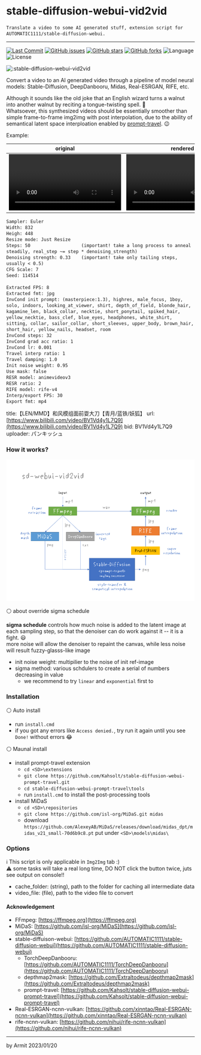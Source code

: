 # stable-diffusion-webui-vid2vid

    Translate a video to some AI generated stuff, extension script for AUTOMATIC1111/stable-diffusion-webui.

----

<p align="left">
  <a href="https://github.com/Kahsolt/stable-diffusion-webui-vid2vid/commits"><img alt="Last Commit" src="https://img.shields.io/github/last-commit/Kahsolt/stable-diffusion-webui-vid2vid"></a>
  <a href="https://github.com/Kahsolt/stable-diffusion-webui-vid2vid/issues"><img alt="GitHub issues" src="https://img.shields.io/github/issues/Kahsolt/stable-diffusion-webui-vid2vid"></a>
  <a href="https://github.com/Kahsolt/stable-diffusion-webui-vid2vid/stargazers"><img alt="GitHub stars" src="https://img.shields.io/github/stars/Kahsolt/stable-diffusion-webui-vid2vid"></a>
  <a href="https://github.com/Kahsolt/stable-diffusion-webui-vid2vid/network"><img alt="GitHub forks" src="https://img.shields.io/github/forks/Kahsolt/stable-diffusion-webui-vid2vid"></a>
  <img alt="Language" src="https://img.shields.io/github/languages/top/Kahsolt/stable-diffusion-webui-vid2vid">
  <img alt="License" src="https://img.shields.io/github/license/Kahsolt/stable-diffusion-webui-vid2vid">
  <br/>
</p>

![:stable-diffusion-webui-vid2vid](https://count.getloli.com/get/@:stable-diffusion-webui-vid2vid)

Convert a video to an AI generated video through a pipeline of model neural models: Stable-Diffusion, DeepDanbooru, Midas, Real-ESRGAN, RIFE, etc. 

Although it sounds like the old joke that an English wizard turns a walnut into another walnut by reciting a tongue-twisting spell. 🤣  
Whatsoever, this synthesized videos should be essentially smoother than simple frame-to-frame img2img with post interpolation, due to the ability of semantical latent space interploation enabled by [prompt-travel](https://github.com/Kahsolt/stable-diffusion-webui-prompt-travel). 😉

Example: 

| original | rendered |
| :-: | :-: |
| ![original](img/original.webm) | ![rendered](img/rendered.webm) |


```
Sampler: Euler
Width: 832
Heigh: 448
Resize mode: Just Resize
Steps: 50                   (important! take a long process to anneal steadily, real_step ~= step * denoising_strength)
Denoising strength: 0.33    (important! take only tailing steps, usually < 0.5)
CFG Scale: 7
Seed: 114514

Extracted FPS: 8
Extracted fmt: jpg
InvCond init prompt: (masterpiece:1.3), highres, male_focus, 1boy, solo, indoors, looking_at_viewer, shirt, depth_of_field, blonde_hair, kagamine_len, black_collar, necktie, short_ponytail, spiked_hair, yellow_necktie, bass_clef, blue_eyes, headphones, white_shirt, sitting, collar, sailor_collar, short_sleeves, upper_body, brown_hair, short_hair, yellow_nails, headset, room
InvCond steps: 32
InvCond grad acc ratio: 1
InvCond lr: 0.001
Travel interp ratio: 1
Travel damping: 1.0
Init noise weight: 0.95
Use mask: false
RESR model: animevideov3
RESR ratio: 2
RIFE model: rife-v4
Interp/export FPS: 30
Export fmt: mp4
```

title:【LEN/MMD】和风模组面前耍大刀【青月/蓝铁/妖狐】
url: [https://www.bilibili.com/video/BV1Vd4y1L7Q9](https://www.bilibili.com/video/BV1Vd4y1L7Q9)
bid: BV1Vd4y1L7Q9
uploader: パンキッシュ


### How it works?

![How it works](img/How%20it%20works.png)

⚪ about override sigma schedule

**sigma schedule** controls how much noise is added to the latent image at each sampling step, so that the denoiser can do work against it -- it is a fight. 😃  
more noise will allow the denoiser to repaint the canvas, while less noise will result fuzzy-glasss-like image

- init noise weight: multipilier to the noise of init ref-image
- sigma method: various schdulers to create a serial of numbers decreasing in value
  - we recommend to try `linear` and `exponential` first to


### Installation

⚪ Auto install

- run `install.cmd`
- if you got any errors like `Access denied.`, try run it again until you see `Done!` without errors 😂

⚪ Maunal install

- install prompt-travel extension
  - `cd <SD>\extensions`
  - `git clone https://github.com/Kahsolt/stable-diffusion-webui-prompt-travel.git`
  - `cd stable-diffusion-webui-prompt-travel\tools`
  - run `install.cmd` to install the post-processing tools
- install MiDaS
  - `cd <SD>\repositories`
  - `git clone https://github.com/isl-org/MiDaS.git midas`
  - download `https://github.com/AlexeyAB/MiDaS/releases/download/midas_dpt/midas_v21_small-70d6b9c8.pt` put under `<SD>\models\midas\`


### Options

ℹ This script is only applicable in `Img2Img` tab :)  
⚠ some tasks will take a real long time, DO NOT click the button twice, juts see output on console!!

- cache_folder: (string), path to the folder for caching all intermediate data
- video_file: (file), path to the video file to convert



#### Acknowledgement

- FFmpeg: [https://ffmpeg.org](https://ffmpeg.org)
- MiDaS: [https://github.com/isl-org/MiDaS](https://github.com/isl-org/MiDaS)
- stable-diffuison-webui: [https://github.com/AUTOMATIC1111/stable-diffusion-webui](https://github.com/AUTOMATIC1111/stable-diffusion-webui)
  - TorchDeepDanbooru: [https://github.com/AUTOMATIC1111/TorchDeepDanbooru](https://github.com/AUTOMATIC1111/TorchDeepDanbooru)
  - depthmap2mask: [https://github.com/Extraltodeus/depthmap2mask](https://github.com/Extraltodeus/depthmap2mask)
  - prompt-travel: [https://github.com/Kahsolt/stable-diffusion-webui-prompt-travel](https://github.com/Kahsolt/stable-diffusion-webui-prompt-travel)
- Real-ESRGAN-ncnn-vulkan: [https://github.com/xinntao/Real-ESRGAN-ncnn-vulkan](https://github.com/xinntao/Real-ESRGAN-ncnn-vulkan)
- rife-ncnn-vulkan: [https://github.com/nihui/rife-ncnn-vulkan](https://github.com/nihui/rife-ncnn-vulkan)

----

by Armit
2023/01/20 
